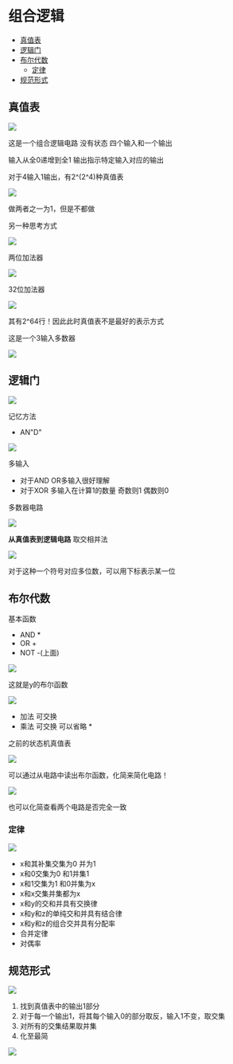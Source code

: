 # 组合逻辑
 
* [真值表](#真值表)
* [逻辑门](#逻辑门)
* [布尔代数](#布尔代数)
  * [定律](#定律)
* [规范形式](#规范形式)

## 真值表

![](img/1c950dcb.png)

这是一个组合逻辑电路 没有状态 四个输入和一个输出

输入从全0递增到全1 输出指示特定输入对应的输出

对于4输入1输出，有2^(2^4)种真值表

![](img/bad09173.png)

做两者之一为1，但是不都做 

另一种思考方式

![](img/2571dbce.png)

两位加法器

![](img/049c528d.png)

32位加法器

![](img/42e2ce70.png)

其有2^64行！因此此时真值表不是最好的表示方式

这是一个3输入多数器

![](img/a73d68de.png)

## 逻辑门

![](img/5715648b.png)

记忆方法

* AN"D"

![](img/4d38fd83.png)

多输入 

* 对于AND OR多输入很好理解
* 对于XOR 多输入在计算1的数量 奇数则1 偶数则0

多数器电路

![](img/cc78abd1.png)

**从真值表到逻辑电路** 取交相并法

![](img/59081e4a.png)

对于这种一个符号对应多位数，可以用下标表示某一位

## 布尔代数

基本函数 

* AND * 
* OR + 
* NOT -(上面)

![](img/105bdcbe.png)

这就是y的布尔函数

![](img/c945b907.png)

* 加法 可交换
* 乘法 可交换 可以省略 *

之前的状态机真值表

![](img/ac58a25c.png)

可以通过从电路中读出布尔函数，化简来简化电路！

![](img/70151791.png)

也可以化简查看两个电路是否完全一致

### 定律

![](img/10965bc1.png)

* x和其补集交集为0 并为1
* x和0交集为0 和1并集1
* x和1交集为1 和0并集为x
* x和x交集并集都为x
* x和y的交和并具有交换律
* x和y和z的单纯交和并具有结合律
* x和y和z的组合交并具有分配率
* 合并定律
* 对偶率

## 规范形式

![](img/3709b3ec.png)

1. 找到真值表中的输出1部分
2. 对于每一个输出1，将其每个输入0的部分取反，输入1不变，取交集
3. 对所有的交集结果取并集 
4. 化至最简

![](img/951b707b.png)
